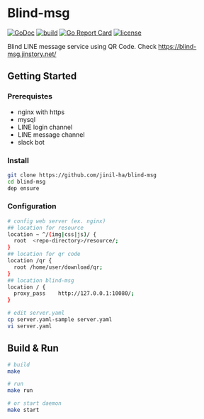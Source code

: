 # Blind-msg
[![GoDoc](https://img.shields.io/badge/go-doc-green)](https://godoc.org/github.com/jinil-ha/blind-msg)
[![build](https://api.travis-ci.com/jinil-ha/blind-msg.svg?branch=master)](https://travis-ci.com/jinil-ha/blind-msg)
[![Go Report Card](https://goreportcard.com/badge/github.com/jinil-ha/blind-msg)](https://goreportcard.com/report/github.com/jinil-ha/blind-msg)
[![license](https://img.shields.io/badge/license-coffee-blue)](https://github.com/jinil-ha/blind-msg/blob/master/LICENSE.md)

Blind LINE message service using QR Code.
Check https://blind-msg.jinstory.net/

## Getting Started

### Prerequistes
* nginx with https
* mysql
* LINE login channel
* LINE message channel
* slack bot

### Install
```sh
git clone https://github.com/jinil-ha/blind-msg
cd blind-msg
dep ensure
```

### Configuration
```sh
# config web server (ex. nginx)
## location for resource
location ~ ^/(img|css|js)/ {
  root  <repo-directory>/resource/;
}
## location for qr code
location /qr {
  root /home/user/download/qr;
}
## location blind-msg
location / {
  proxy_pass	http://127.0.0.1:10080/;
}

# edit server.yaml
cp server.yaml-sample server.yaml
vi server.yaml
```

## Build & Run
```sh
# build
make

# run
make run

# or start daemon
make start
```
